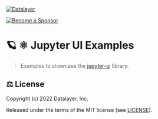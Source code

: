 
[![Datalayer](https://assets.datalayer.design/datalayer-25.svg)](https://datalayer.io)

[![Become a Sponsor](https://img.shields.io/static/v1?label=Become%20a%20Sponsor&message=%E2%9D%A4&logo=GitHub&style=flat&color=1ABC9C)](https://github.com/sponsors/datalayer)

# 🪐 ⚛️ Jupyter UI Examples

> Examples to showcase the [jupyter-ui](https://github.com/datalayer/jupyter-ui) library.

## ⚖️ License

Copyright (c) 2022 Datalayer, Inc.

Released under the terms of the MIT license (see [LICENSE](./LICENSE)).
